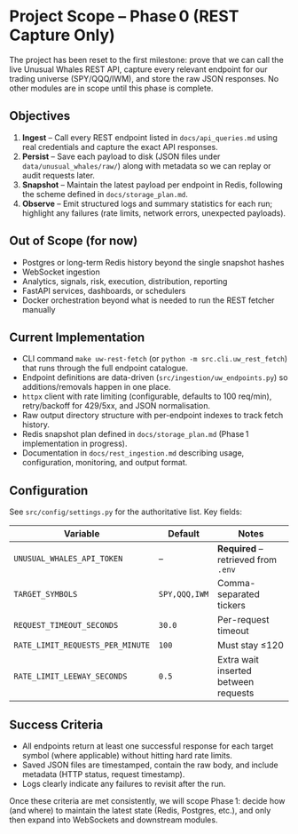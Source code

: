 # Project Scope – Phase 0 (REST Capture Only)

The project has been reset to the first milestone: prove that we can call the live Unusual Whales REST API, capture every relevant endpoint for our trading universe (SPY/QQQ/IWM), and store the raw JSON responses. No other modules are in scope until this phase is complete.

## Objectives

1. **Ingest** – Call every REST endpoint listed in `docs/api_queries.md` using real credentials and capture the exact API responses.
2. **Persist** – Save each payload to disk (JSON files under `data/unusual_whales/raw/`) along with metadata so we can replay or audit requests later.
3. **Snapshot** – Maintain the latest payload per endpoint in Redis, following the scheme defined in `docs/storage_plan.md`.
4. **Observe** – Emit structured logs and summary statistics for each run; highlight any failures (rate limits, network errors, unexpected payloads).

## Out of Scope (for now)

- Postgres or long-term Redis history beyond the single snapshot hashes
- WebSocket ingestion
- Analytics, signals, risk, execution, distribution, reporting
- FastAPI services, dashboards, or schedulers
- Docker orchestration beyond what is needed to run the REST fetcher manually

## Current Implementation

- CLI command `make uw-rest-fetch` (or `python -m src.cli.uw_rest_fetch`) that runs through the full endpoint catalogue.
- Endpoint definitions are data-driven (`src/ingestion/uw_endpoints.py`) so additions/removals happen in one place.
- `httpx` client with rate limiting (configurable, defaults to 100 req/min), retry/backoff for 429/5xx, and JSON normalisation.
- Raw output directory structure with per-endpoint indexes to track fetch history.
- Redis snapshot plan defined in `docs/storage_plan.md` (Phase 1 implementation in progress).
- Documentation in `docs/rest_ingestion.md` describing usage, configuration, monitoring, and output format.

## Configuration

See `src/config/settings.py` for the authoritative list. Key fields:

| Variable | Default | Notes |
|----------|---------|-------|
| `UNUSUAL_WHALES_API_TOKEN` | – | **Required** – retrieved from `.env` | 
| `TARGET_SYMBOLS` | `SPY,QQQ,IWM` | Comma-separated tickers |
| `REQUEST_TIMEOUT_SECONDS` | `30.0` | Per-request timeout |
| `RATE_LIMIT_REQUESTS_PER_MINUTE` | `100` | Must stay ≤120 |
| `RATE_LIMIT_LEEWAY_SECONDS` | `0.5` | Extra wait inserted between requests |

## Success Criteria

- All endpoints return at least one successful response for each target symbol (where applicable) without hitting hard rate limits.
- Saved JSON files are timestamped, contain the raw body, and include metadata (HTTP status, request timestamp).
- Logs clearly indicate any failures to revisit after the run.

Once these criteria are met consistently, we will scope Phase 1: decide how (and where) to maintain the latest state (Redis, Postgres, etc.), and only then expand into WebSockets and downstream modules.
